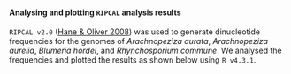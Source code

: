 #### Analysing and plotting `RIPCAL` analysis results

`RIPCAL v2.0` ([Hane & Oliver 2008](https://bmcbioinformatics.biomedcentral.com/articles/10.1186/1471-2105-9-478)) was used to generate dinucleotide frequencies for the genomes of *Arachnopeziza aurata*, *Arachnopeziza aurelia*, *Blumeria hordei*, and *Rhynchosporium commune*. We analysed the frequencies and plotted the results as shown below using `R v4.3.1`. 

```R

```
